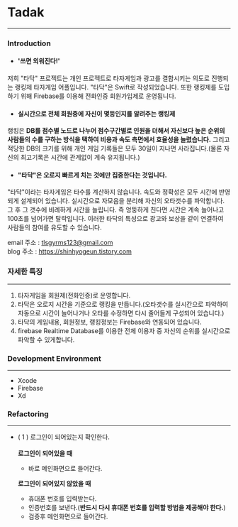 # Tadak
------------
### Introduction<br />
* #### '쓰면 외워진다!'
저희 "타닥" 프로젝트는 개인 프로젝트로 타자게임과 광고를 결합시키는 의도로 진행되는 랭킹제 타자게임 어플입니다.  "타닥"은 Swift로 작성되었습니다. 또한 랭킹제를 도입하기 위해 Firebase를 이용해 전화인증 회원가입제로 운영됩니다. <br />

* #### 실시간으로 전체 회원중에 자신이 몇등인지를 알려주는 랭킹제
랭킹은 **DB를 점수별 노드로 나누어 점수구간별로 인원을 더해서 자신보다 높은 순위의 사람들의 수를 구하는 방식을 택하여 비용과 속도 측면에서 효율성을 늘렸습니다.** 그리고 적당한 DB의 크기를 위해 개인 게임 기록들은 모두 30일이 지나면 사라집니다.(물론 자신의 최고기록은 시간에 관계없이 계속 유지됩니다.) 
* #### "타닥"은 오로지 빠르게 치는 것에만 집중한다는 것입니다.
"타닥"이라는 타자게임은 타수를 계산하지 않습니다. 속도와 정확성은 모두 시간에 반영되게 설계되어 있습니다. 실시간으로 자모음을 분리해 자신의 오타갯수를 파악합니다. 그 후 그 갯수에 비례하게 시간을 늘립니다. 즉 엉뚱하게 친다면 시간은 계속 늘어나고 100초를 넘어가면 탈락입니다. 이러한 타닥의 특성으로 광고와 보상을 같이 연결하여 사람들의 참여를 유도할 수 있습니다. <br />

email 주소 : tlsgyrms123@gmail.com<br />
blog 주소 : https://shinhyogeun.tistory.com<br />

### 자세한 특징
------------
1. 타자게임을 회원제(전화인증)로 운영합니다.
2. 타닥은 오로지 시간을 기준으로 랭킹을 만듭니다.(오타갯수를 실시간으로 파악하여 자동으로 시간이 늘어나거나 오타를 수정하면 다시 줄어들게 구성되어 있습니다.)
3. 타닥의 게임내용, 회원정보, 랭킹정보는 Firebase와 연동되어 있습니다.
4. firebase Realtime Database를 이용한 전체 이용자 중 자신의 순위를 실시간으로 파악할 수 있게합니다.

### Development Environment
------------
- Xcode
- Firebase
- Xd

### Refactoring
---------------
- ( 1 )  로그인이 되어있는지 확인한다.
    <br>
    <br>
    <strong>로그인이 되어있을 때</strong><br>
    - 바로 메인화면으로 들어간다.
    
    
    <strong>로그인이 되어있지 않았을 때</strong><br>
    - 휴대폰 번호를 입력받는다.
    - 인증번호를 보낸다.(**반드시 다시 휴대폰 번호를 입력할 방법을 제공해야 한다.**)
    - 검증후 메인화면으로 들어간다.
    
 
